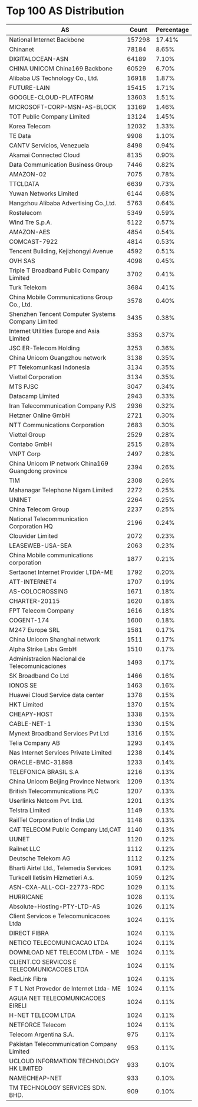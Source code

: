 # Top 100 AS Distribution
| AS | Count | Percentage |
|----|----|----|
| National Internet Backbone | 157298 | 17.41% |
| Chinanet | 78184 | 8.65% |
| DIGITALOCEAN-ASN | 64189 | 7.10% |
| CHINA UNICOM China169 Backbone | 60529 | 6.70% |
| Alibaba US Technology Co., Ltd. | 16918 | 1.87% |
| FUTURE-LAIN | 15415 | 1.71% |
| GOOGLE-CLOUD-PLATFORM | 13603 | 1.51% |
| MICROSOFT-CORP-MSN-AS-BLOCK | 13169 | 1.46% |
| TOT Public Company Limited | 13124 | 1.45% |
| Korea Telecom | 12032 | 1.33% |
| TE Data | 9908 | 1.10% |
| CANTV Servicios, Venezuela | 8498 | 0.94% |
| Akamai Connected Cloud | 8135 | 0.90% |
| Data Communication Business Group | 7446 | 0.82% |
| AMAZON-02 | 7075 | 0.78% |
| TTCLDATA | 6639 | 0.73% |
| Yuwan Networks Limited | 6144 | 0.68% |
| Hangzhou Alibaba Advertising Co.,Ltd. | 5763 | 0.64% |
| Rostelecom | 5349 | 0.59% |
| Wind Tre S.p.A. | 5122 | 0.57% |
| AMAZON-AES | 4854 | 0.54% |
| COMCAST-7922 | 4814 | 0.53% |
| Tencent Building, Kejizhongyi Avenue | 4592 | 0.51% |
| OVH SAS | 4098 | 0.45% |
| Triple T Broadband Public Company Limited | 3702 | 0.41% |
| Turk Telekom | 3684 | 0.41% |
| China Mobile Communications Group Co., Ltd. | 3578 | 0.40% |
| Shenzhen Tencent Computer Systems Company Limited | 3435 | 0.38% |
| Internet Utilities Europe and Asia Limited | 3353 | 0.37% |
| JSC ER-Telecom Holding | 3253 | 0.36% |
| China Unicom Guangzhou network | 3138 | 0.35% |
| PT Telekomunikasi Indonesia | 3134 | 0.35% |
| Viettel Corporation | 3134 | 0.35% |
| MTS PJSC | 3047 | 0.34% |
| Datacamp Limited | 2943 | 0.33% |
| Iran Telecommunication Company PJS | 2936 | 0.32% |
| Hetzner Online GmbH | 2721 | 0.30% |
| NTT Communications Corporation | 2683 | 0.30% |
| Viettel Group | 2529 | 0.28% |
| Contabo GmbH | 2515 | 0.28% |
| VNPT Corp | 2497 | 0.28% |
| China Unicom IP network China169 Guangdong province | 2394 | 0.26% |
| TIM | 2308 | 0.26% |
| Mahanagar Telephone Nigam Limited | 2272 | 0.25% |
| UNINET | 2264 | 0.25% |
| China Telecom Group | 2237 | 0.25% |
| National Telecommunication Corporation HQ | 2196 | 0.24% |
| Clouvider Limited | 2072 | 0.23% |
| LEASEWEB-USA-SEA | 2063 | 0.23% |
| China Mobile communications corporation | 1877 | 0.21% |
| Sertaonet Internet Provider LTDA-ME | 1792 | 0.20% |
| ATT-INTERNET4 | 1707 | 0.19% |
| AS-COLOCROSSING | 1671 | 0.18% |
| CHARTER-20115 | 1620 | 0.18% |
| FPT Telecom Company | 1616 | 0.18% |
| COGENT-174 | 1600 | 0.18% |
| M247 Europe SRL | 1581 | 0.17% |
| China Unicom Shanghai network | 1511 | 0.17% |
| Alpha Strike Labs GmbH | 1510 | 0.17% |
| Administracion Nacional de Telecomunicaciones | 1493 | 0.17% |
| SK Broadband Co Ltd | 1466 | 0.16% |
| IONOS SE | 1463 | 0.16% |
| Huawei Cloud Service data center | 1378 | 0.15% |
| HKT Limited | 1370 | 0.15% |
| CHEAPY-HOST | 1338 | 0.15% |
| CABLE-NET-1 | 1330 | 0.15% |
| Mynext Broadband Services Pvt Ltd | 1316 | 0.15% |
| Telia Company AB | 1293 | 0.14% |
| Nas Internet Services Private Limited | 1238 | 0.14% |
| ORACLE-BMC-31898 | 1233 | 0.14% |
| TELEFONICA BRASIL S.A | 1216 | 0.13% |
| China Unicom Beijing Province Network | 1209 | 0.13% |
| British Telecommunications PLC | 1207 | 0.13% |
| Userlinks Netcom Pvt. Ltd. | 1201 | 0.13% |
| Telstra Limited | 1149 | 0.13% |
| RailTel Corporation of India Ltd | 1148 | 0.13% |
| CAT TELECOM Public Company Ltd,CAT | 1140 | 0.13% |
| UUNET | 1120 | 0.12% |
| Railnet LLC | 1112 | 0.12% |
| Deutsche Telekom AG | 1112 | 0.12% |
| Bharti Airtel Ltd., Telemedia Services | 1091 | 0.12% |
| Turkcell Iletisim Hizmetleri A.s. | 1059 | 0.12% |
| ASN-CXA-ALL-CCI-22773-RDC | 1029 | 0.11% |
| HURRICANE | 1028 | 0.11% |
| Absolute-Hosting-PTY-LTD-AS | 1026 | 0.11% |
| Client Servicos e Telecomunicacoes Ltda | 1024 | 0.11% |
| DIRECT FIBRA | 1024 | 0.11% |
| NETICO TELECOMUNICACAO LTDA | 1024 | 0.11% |
| DOWNLOAD NET TELECOM LTDA - ME | 1024 | 0.11% |
| CLIENT.CO SERVICOS E TELECOMUNICACOES LTDA | 1024 | 0.11% |
| RedLink Fibra | 1024 | 0.11% |
| F T L Net Provedor de Internet Ltda- ME | 1024 | 0.11% |
| AGUIA NET TELECOMUNICACOES EIRELI | 1024 | 0.11% |
| H-NET TELECOM LTDA | 1024 | 0.11% |
| NETFORCE Telecom | 1024 | 0.11% |
| Telecom Argentina S.A. | 975 | 0.11% |
| Pakistan Telecommunication Company Limited | 953 | 0.11% |
| UCLOUD INFORMATION TECHNOLOGY HK LIMITED | 933 | 0.10% |
| NAMECHEAP-NET | 933 | 0.10% |
| TM TECHNOLOGY SERVICES SDN. BHD. | 909 | 0.10% |
